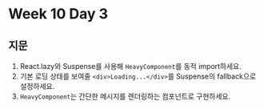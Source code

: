 # Week 10 Day 3

## 지문

1. React.lazy와 Suspense를 사용해 `HeavyComponent`를 동적 import하세요.  
2. 기본 로딩 상태를 보여줄 `<div>Loading...</div>`를 Suspense의 fallback으로 설정하세요.  
3. `HeavyComponent`는 간단한 메시지를 렌더링하는 컴포넌트로 구현하세요.
